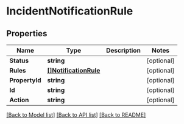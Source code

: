 # IncidentNotificationRule

## Properties
Name | Type | Description | Notes
------------ | ------------- | ------------- | -------------
**Status** | **string** |  | [optional] 
**Rules** | [**[]NotificationRule**](NotificationRule.md) |  | [optional] 
**PropertyId** | **string** |  | [optional] 
**Id** | **string** |  | [optional] 
**Action** | **string** |  | [optional] 

[[Back to Model list]](../README.md#documentation-for-models) [[Back to API list]](../README.md#documentation-for-api-endpoints) [[Back to README]](../README.md)


